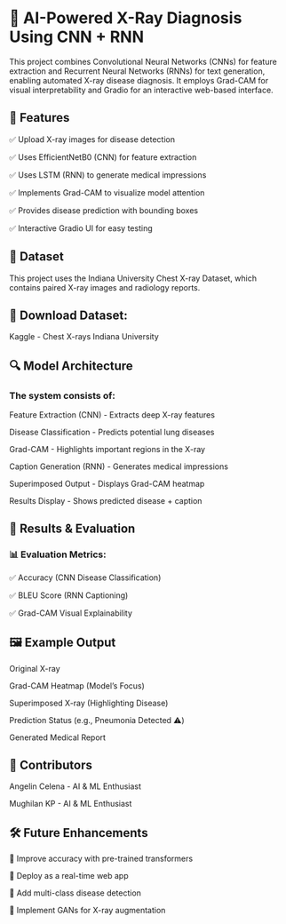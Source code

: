# 🩻 AI-Powered X-Ray Diagnosis Using CNN + RNN

This project combines Convolutional Neural Networks (CNNs) for feature extraction and Recurrent Neural Networks (RNNs) for text generation, enabling automated X-ray disease diagnosis. It employs Grad-CAM for visual interpretability and Gradio for an interactive web-based interface.


## 🚀 Features

✅ Upload X-ray images for disease detection

✅ Uses EfficientNetB0 (CNN) for feature extraction

✅ Uses LSTM (RNN) to generate medical impressions

✅ Implements Grad-CAM to visualize model attention

✅ Provides disease prediction with bounding boxes

✅ Interactive Gradio UI for easy testing


## 📂 Dataset

This project uses the Indiana University Chest X-ray Dataset, which contains paired X-ray images and radiology reports.


## 🔗 Download Dataset:

Kaggle - Chest X-rays Indiana University


## 🔍 Model Architecture

### The system consists of:

Feature Extraction (CNN) - Extracts deep X-ray features

Disease Classification - Predicts potential lung diseases

Grad-CAM - Highlights important regions in the X-ray

Caption Generation (RNN) - Generates medical impressions

Superimposed Output - Displays Grad-CAM heatmap

Results Display - Shows predicted disease + caption


## 🎯 Results & Evaluation

### 📊 Evaluation Metrics:

✅ Accuracy (CNN Disease Classification)

✅ BLEU Score (RNN Captioning)

✅ Grad-CAM Visual Explainability


## 🖼 Example Output

Original X-ray

Grad-CAM Heatmap (Model’s Focus)

Superimposed X-ray (Highlighting Disease)

Prediction Status (e.g., Pneumonia Detected ⚠️)

Generated Medical Report


## 🤝 Contributors

Angelin Celena - AI & ML Enthusiast

Mughilan KP - AI & ML Enthusiast


## 🛠 Future Enhancements

🔹 Improve accuracy with pre-trained transformers

🔹 Deploy as a real-time web app

🔹 Add multi-class disease detection

🔹 Implement GANs for X-ray augmentation

